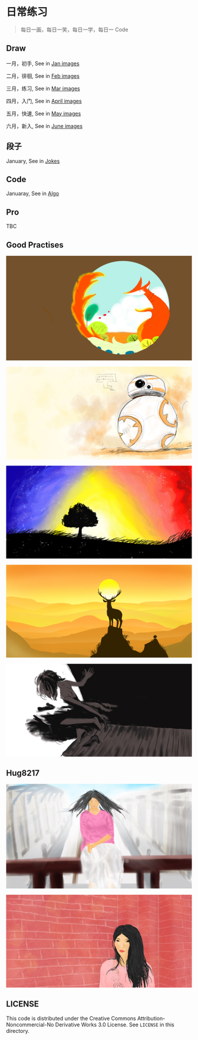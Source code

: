 # 日常练习

> 每日一画，每日一笑，每日一学，每日一 Code

## Draw

一月，初手, See in [Jan images](./images/jan/README.md)

二月，徘徊, See in [Feb images](./images/feb/README.md)

三月，练习, See in [Mar images](./images/mar/README.md)

四月，入门, See in [April images](./images/apr/README.md)

五月，快速, See in [May images](./images/may/README.md)

六月，新入, See in [June images](./images/jun/README.md)

## 段子

January, See in [Jokes](./jokes/README.md)

## Code

Januaray, See in [Algo](./alog/README.md)

## Pro

TBC

## Good Practises

![Fox](./images/jan/11.jpg)

![BB8](./images/mar/1.jpg)

![Tree](./images/mar/4.jpg)

![Night](./images/mar/14.jpg)

![Shadow](./images/mar/31.jpg)


## Hug8217

![Hug](./images/mar/22.jpg)

![Red](./images/mar/24.jpg)

## LICENSE

This code is distributed under the Creative Commons Attribution-Noncommercial-No Derivative Works 3.0 License. See ``LICENSE`` in this directory.

